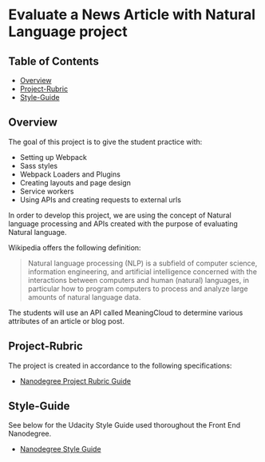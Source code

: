 # Evaluate a News Article with Natural Language project

## Table of Contents

* [Overview](#overview)
* [Project-Rubric](#project-rubric)
* [Style-Guide](#style-guide)

## Overview

The goal of this project is to give the student practice with:
- Setting up Webpack
- Sass styles
- Webpack Loaders and Plugins
- Creating layouts and page design
- Service workers
- Using APIs and creating requests to external urls

In order to develop this project, we are using the concept of Natural language processing and APIs created with the purpose of evaluating Natural language. 

Wikipedia offers the following definition: 

> Natural language processing (NLP) is a subfield of computer science, information engineering, and artificial intelligence concerned with the interactions between computers and human (natural) languages, in particular how to program computers to process and analyze large amounts of natural language data.

The students will use an API called MeaningCloud to determine various attributes of an article or blog post.


## Project-Rubric

The project is created in accordance to the following specifications:

* [Nanodegree Project Rubric Guide](https://review.udacity.com/#!/rubrics/2668/view)


## Style-Guide

See below for the Udacity Style Guide used thoroughout the Front End Nanodegree.

* [Nanodegree Style Guide](http://udacity.github.io/frontend-nanodegree-styleguide/)

